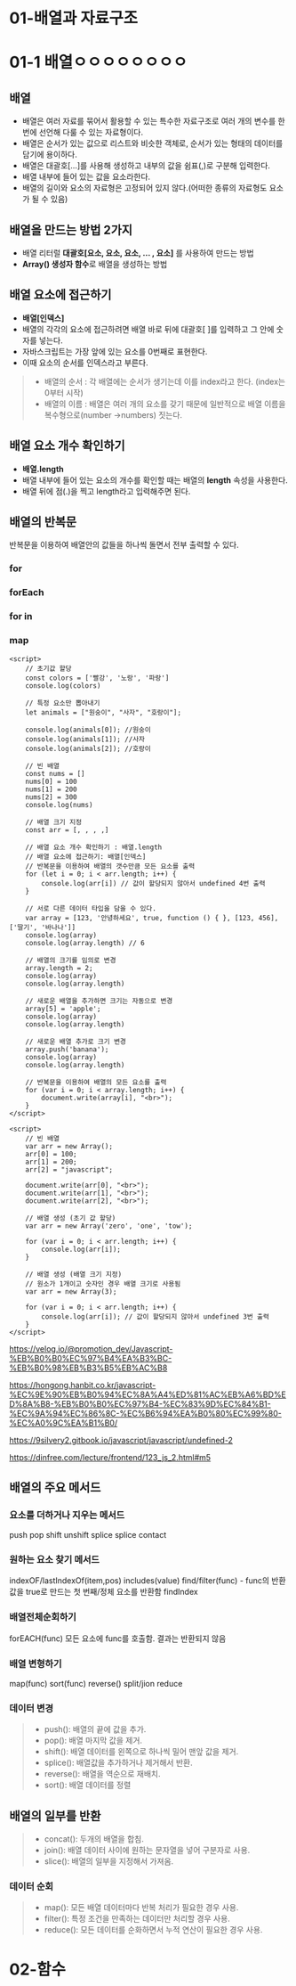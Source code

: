 # 01-배열과 자료구조
# 01-1 배열ㅇㅇㅇㅇㅇㅇㅇㅇ
## 배열
+ 배열은 여러 자료를 묶어서 활용할 수 있는 특수한 자료구조로 여러 개의 변수를 한 번에 선언해 다룰 수 있는 자료형이다.
+ 배열은 순서가 있는 값으로 리스트와 비슷한 객체로, 순서가 있는 형태의 데이터를 담기에 용이하다.
+ 배열은 대괄호[…]를 사용해 생성하고 내부의 값을 쉼표(,)로 구분해 입력한다. 
+ 배열 내부에 들어 있는 값을 요소라한다. 
+ 배열의 길이와 요소의 자료형은 고정되어 있지 않다.(어떠한 종류의 자료형도 요소가 될 수 있음)

## 배열을 만드는 방법 2가지
+ 배열 리터럴 **대괄호[요소, 요소, 요소, … , 요소]** 를 사용하여 만드는 방법
+ **Array() 생성자 함수**로 배열을 생성하는 방법

## 배열 요소에 접근하기
+ **배열[인덱스]**
+ 배열의 각각의 요소에 접근하려면 배열 바로 뒤에 대괄호[ ]를 입력하고 그 안에 숫자를 넣는다. 
+ 자바스크립트는 가장 앞에 있는 요소를 0번째로 표현한다. 
+ 이때 요소의 순서를 인덱스라고 부른다.

> + 배열의 순서 : 각 배열에는 순서가 생기는데 이를 index라고 한다. (index는 0부터 시작)
> + 배열의 이름 : 배열은 여러 개의 요소를 갖기 때문에 일반적으로 배열 이름을 복수형으로(number →numbers) 짓는다.

## 배열 요소 개수 확인하기
+ **배열.length**
+ 배열 내부에 들어 있는 요소의 개수를 확인할 때는 배열의 **length** 속성을 사용한다. 
+ 배열 뒤에 점(.)을 찍고 length라고 입력해주면 된다.

## 배열의 반복문
반복문을 이용하여 배열안의 값들을 하나씩 돌면서 전부 출력할 수 있다.

### for
### forEach
### for in
### map

````
<script>
    // 초기값 할당
    const colors = ['빨강', '노랑', '파랑']
    console.log(colors)

    // 특정 요소만 뽑아내기
    let animals = ["원숭이", "사자", "호랑이"];

    console.log(animals[0]); //원숭이
    console.log(animals[1]); //사자
    console.log(animals[2]); //호랑이

    // 빈 배열
    const nums = []
    nums[0] = 100
    nums[1] = 200
    nums[2] = 300
    console.log(nums)

    // 배열 크기 지정
    const arr = [, , , ,]

    // 배열 요소 개수 확인하기 : 배열.length
    // 배열 요소에 접근하기: 배열[인덱스]
    // 반복문을 이용하여 배열의 갯수만큼 모든 요소를 출력
    for (let i = 0; i < arr.length; i++) {
        console.log(arr[i]) // 값이 할당되지 않아서 undefined 4번 출력
    }

    // 서로 다른 데이터 타입을 담을 수 있다.    
    var array = [123, '안녕하세요', true, function () { }, [123, 456], ['딸기', '바나나']]
    console.log(array)
    console.log(array.length) // 6

    // 배열의 크기를 임의로 변경
    array.length = 2;
    console.log(array)
    console.log(array.length)

    // 새로운 배열을 추가하면 크기는 자동으로 변경 
    array[5] = 'apple';
    console.log(array)
    console.log(array.length)

    // 새로운 배열 추가로 크기 변경
    array.push('banana');
    console.log(array)
    console.log(array.length)

    // 반복문을 이용하여 배열의 모든 요소를 출력
    for (var i = 0; i < array.length; i++) {
        document.write(array[i], "<br>");
    }
</script>
````

````
<script>
    // 빈 배열
    var arr = new Array();
    arr[0] = 100;
    arr[1] = 200;
    arr[2] = "javascript";

    document.write(arr[0], "<br>");
    document.write(arr[1], "<br>");
    document.write(arr[2], "<br>");

    // 배열 생성 (초기 값 할당)
    var arr = new Array('zero', 'one', 'tow');

    for (var i = 0; i < arr.length; i++) {
        console.log(arr[i]);
    }

    // 배열 생성 (배열 크기 지정)
    // 원소가 1개이고 숫자인 경우 배열 크기로 사용됨
    var arr = new Array(3);

    for (var i = 0; i < arr.length; i++) {
        console.log(arr[i]); // 값이 할당되지 않아서 undefined 3번 출력  
    }
</script>
````

https://velog.io/@promotion_dev/Javascript-%EB%B0%B0%EC%97%B4%EA%B3%BC-%EB%B0%98%EB%B3%B5%EB%AC%B8

https://hongong.hanbit.co.kr/javascript-%EC%9E%90%EB%B0%94%EC%8A%A4%ED%81%AC%EB%A6%BD%ED%8A%B8-%EB%B0%B0%EC%97%B4-%EC%83%9D%EC%84%B1-%EC%9A%94%EC%86%8C-%EC%B6%94%EA%B0%80%EC%99%80-%EC%A0%9C%EA%B1%B0/

https://9silvery2.gitbook.io/javascript/javascript/undefined-2

https://dinfree.com/lecture/frontend/123_js_2.html#m5

## 배열의 주요 메서드
### 요소를 더하거나 지우는 메서드
push
pop
shift
unshift
splice
splice
contact

### 원하는 요소 찾기 메서드
indexOF/lastIndexOf(item,pos)
includes(value)
find/filter(func) - func의 반환 값을 true로 만드는 첫 번째/정체 요소를 반환함
findIndex

### 배열전체순회하기
forEACH(func) 모든 요소에 func를 호출함. 결과는 반환되지 않음

### 배열 변형하기
map(func)
sort(func)
reverse()
split/jion
reduce

### 데이터 변경
> + push(): 배열의 끝에 값을 추가.
> + pop(): 배열 마지막 값을 제거.
> + shift(): 배열 데이터를 왼쪽으로 하나씩 밀어 맨앞 값을 제거.
> + splice(): 배열값을 추가하거나 제거해서 반환.
> + reverse(): 배열을 역순으로 재배치.
> + sort(): 배열 데이터를 정렬

## 배열의 일부를 반환
> + concat(): 두개의 배열을 합침.
> + join(): 배열 데이터 사이에 원하는 문자열을 넣어 구분자로 사용.
> + slice(): 배열의 일부을 지정해서 가져옴.

### 데이터 순회
> + map(): 모든 배열 데이터마다 반복 처리가 필요한 경우 사용.
> + filter(): 특정 조건을 만족하는 데이터만 처리할 경우 사용.
> + reduce(): 모든 데이터를 순화하면서 누적 연산이 필요한 경우 사용.

# 02-함수